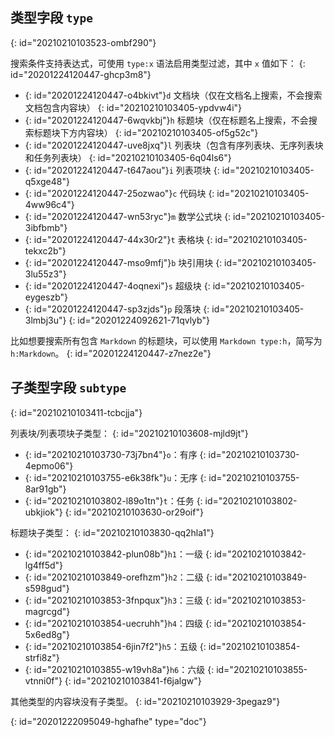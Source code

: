 ## 类型字段 `type`
{: id="20210210103523-ombf290"}

搜索条件支持表达式，可使用 `type:x` 语法启用类型过滤，其中 `x` 值如下：
{: id="20201224120447-ghcp3m8"}

* {: id="20201224120447-o4bkivt"}`d` 文档块（仅在文档名上搜索，不会搜索文档包含内容块）
  {: id="20210210103405-ypdvw4i"}
* {: id="20201224120447-6wqvkbj"}`h` 标题块（仅在标题名上搜索，不会搜索标题块下方内容块）
  {: id="20210210103405-of5g52c"}
* {: id="20201224120447-uve8jxq"}`l` 列表块（包含有序列表块、无序列表块和任务列表块）
  {: id="20210210103405-6q04ls6"}
* {: id="20201224120447-t647aou"}`i` 列表项块
  {: id="20210210103405-q5xge48"}
* {: id="20201224120447-25ozwao"}`c` 代码块
  {: id="20210210103405-4ww96c4"}
* {: id="20201224120447-wn53ryc"}`m` 数学公式块
  {: id="20210210103405-3ibfbmb"}
* {: id="20201224120447-44x30r2"}`t` 表格块
  {: id="20210210103405-tekxc2b"}
* {: id="20201224120447-mso9mfj"}`b` 块引用块
  {: id="20210210103405-3lu55z3"}
* {: id="20201224120447-4oqnexi"}`s` 超级块
  {: id="20210210103405-eygeszb"}
* {: id="20201224120447-sp3zjds"}`p` 段落块
  {: id="20210210103405-3lmbj3u"}
{: id="20201224092621-71qvlyb"}

比如想要搜索所有包含 `Markdown` 的标题块，可以使用 `Markdown type:h`，简写为 `h:Markdown`。
{: id="20201224120447-z7nez2e"}

## 子类型字段 `subtype`
{: id="20210210103411-tcbcjja"}

列表块/列表项块子类型：
{: id="20210210103608-mjld9jt"}

* {: id="20210210103730-73j7bn4"}`o`：有序
  {: id="20210210103730-4epmo06"}
* {: id="20210210103755-e6k38fk"}`u`：无序
  {: id="20210210103755-8ar91gb"}
* {: id="20210210103802-l89o1tn"}`t`：任务
  {: id="20210210103802-ubkjiok"}
{: id="20210210103630-or29oif"}

标题块子类型：
{: id="20210210103830-qq2hla1"}

* {: id="20210210103842-plun08b"}`h1`：一级
  {: id="20210210103842-lg4ff5d"}
* {: id="20210210103849-orefhzm"}`h2`：二级
  {: id="20210210103849-s598gud"}
* {: id="20210210103853-3fnpqux"}`h3`：三级
  {: id="20210210103853-magrcgd"}
* {: id="20210210103854-uecruhh"}`h4`：四级
  {: id="20210210103854-5x6ed8g"}
* {: id="20210210103854-6jin7f2"}`h5`：五级
  {: id="20210210103854-strfi8z"}
* {: id="20210210103855-w19vh8a"}`h6`：六级
  {: id="20210210103855-vtnni0f"}
{: id="20210210103841-f6jalgw"}

其他类型的内容块没有子类型。
{: id="20210210103929-3pegaz9"}


{: id="20201222095049-hghafhe" type="doc"}

